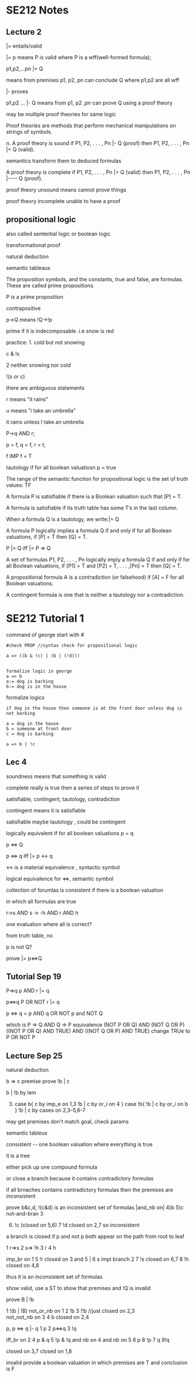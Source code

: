 # SE212 Notes

## Lecture 2

|= entails/valid

|= p means P is valid where P is a wff(well-formed formula);

p1,p2,...pn |= Q

means from premises p1, p2, pn can conclude Q where p1,p2 are all wff

|- proves

p1,p2 ... |- Q means from p1, p2 ,pn can prove Q using a proof theory

may be multiple proof theories for same logic

Proof theories are methods that perform mechanical manipulations
on strings of symbols.

n. A proof theory is sound if P1, P2, . . . , Pn |- Q (proof)
then P1, P2, . . . , Pn |= Q (valid).

semantics transform them to deduced formulas

A proof theory is complete if P1, P2, . . . , Pn |= Q
(valid) then P1, P2, . . . , Pn |---- Q (proof).

proof theory unsound means cannot prove things

proof theory incomplete unable to have a proof

## propositional logic

also called sentential logic or boolean logic

transformational proof

natural deduction

semantic tableaux

The proposition symbols, and the constants, true and false,
are formulas. These are called prime propositions.

P is a prime proposition

contrapositive

p->Q means !Q->!p

prime if it is indecomposable .i.e snow is red

practice: 1. cold but not snowing

c & !s

2 neither snowing nor cold

!(s or c)

there are ambiguous statements


r means "it rains"

u means "i take an umbrella"

it rains unless I take an umbrella

P->q AND r;

p = f, q = f, r = t;

f IMP f = T

tautology if for all boolean valuatiosn p = true

The range of the semantic function for propositional logic is the
set of truth values: TF

A formula P is satisfiable if there is a Boolean valuation
such that [P] = T.

A formula is satisfiable if its truth table has some T’s in the last
column.

When a formula Q is a tautology, we write:|= Q

A formula P logically implies a formula Q if and only if
for all Boolean valuations, if [P] = T then [Q] = T.

P |= Q iff |= P ⇒ Q


A set of formulas P1, P2, . . . , Pn logically imply a
formula Q if and only if for all Boolean valuations, if [P1] = T and
[P2] = T, . . . ,[Pn] = T then [Q] = T.

A propositional formula A is a contradiction (or
falsehood) if [A] = F for all Boolean valuations.

A contingent formula is one that is neither a tautology
nor a contradiction.

# SE212 Tutorial 1

command of george start with #

```
#check PROP //syntax check for propositional logic

a => ((b & !c) | (b | (!d)))


formalize logic in george
a => b
a:= dog is barking
b:= dog is in the house
```


formalize logics

```
if dog in the house then someone is at the front door unless dog is not barking

a = dog in the house
b = someone at front door
c = dog is barking

a => b | !c

```

## Lec 4

soundness means that something is valid

complete really is true then a series of steps to prove it

satisfiable, contingent, tautology, contradiction

contingent means it is satisfiable

satisfiable maybe tautology , could be contingent


logically equivalent if for all boolean valuations p = q

p <=> Q

p <=> q iff |= p <-> q

<-> is a material equivalence , syntactic symbol

logical equivalence for <=>, semantic symbol


collection of forumlas is consistent if there is a boolean valuation

in which all formulas are true

r->s AND s -> -h AND r AND h

one evaluation where all is correct?

from truth table, no

p is not Q?

prove |= p<=>Q

## Tutorial Sep 19

P=>q p AND r |= q

p<=>q P OR NOT r |= q

p <=> q
= p AND q OR NOT p and NOT Q

which is
P => Q AND Q => P equivalence
(NOT P OR Q) AND (NOT Q OR P)
((NOT P OR Q) AND TRUE) AND ((NOT Q OR P) AND TRUE)
change TRUe to P OR NOT P  

## Lecture Sep 25

natural deduction

b => c premise
prove !b | c

b | !b by lem

3) case b{
  c by imp_e on 1,3
  !b | c by or_i on 4
} case !b{
  !b | c by or_i on b
}
!b | c by cases on 2,3-5,6-7

may get premises don't match goal, check params

semantic tableux

consistent -- one boolean valuation where everything is true

it is a tree

either pick up one compound formula

or close a branch because it contains contradictory formulas

if all brnaches contains contradictory formulas then the premises are inconsistent

prove b&c,d, !(c&d) is an inconsistent set of formulas
|and_nb on|
4)b
5)c  not-and-bran 3

6) !c (closed on 5,6) 7 !d closed on 2,7 so inconsistent

a branch is closed if p and not p both appear on the path from root to leaf

1 r=>s
2 s=> !h
3 r
4 h

imp_br on 1
5 !r closed on 3 and 5 | 6 s impl branch 2
7 !s closed on 6,7 8 !h closed on 4,8

thus it is an inconsistent set of formulas

show valid, use a ST to show that premises and !Q is invalid

prove B | !b

1 !(b | !B)
not_or_nb on 1
2 !b
3 !!b //just closed on 2,3  
not_not_nb on 3
4 b
closed on 2,4

p, p <=> q |- q
1 p
2 p<=>q
3 !q


iff_br on 2
4 p & q 5 !p & !q
and nb on 4  and nb on 5
6 p        8 !p
7 q       9!q

closed on 3,7 closed on 1,8

invalid provide a boolean valuation in which premises are T and conclusion is F
